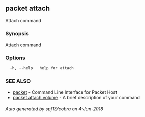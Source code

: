 ## packet attach

Attach command

### Synopsis

Attach command

### Options

```
  -h, --help   help for attach
```

### SEE ALSO

* [packet](packet.md)	 - Command Line Interface for Packet Host
* [packet attach volume](packet_attach_volume.md)	 - A brief description of your command

###### Auto generated by spf13/cobra on 4-Jun-2018
